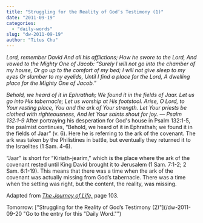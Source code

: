 ```yaml
---
title: "Struggling for the Reality of God’s Testimony (1)"
date: "2011-09-19"
categories: 
  - "daily-words"
slug: "dw-2011-09-19"
author: "Titus Chu"
---
```


_Lord, remember David And all his afflictions; How he swore to the Lord, And vowed to the Mighty One of Jacob: “Surely I will not go into the chamber of my house, Or go up to the comfort of my bed; I will not give sleep to my eyes Or slumber to my eyelids, Until I find a place for the Lord, A dwelling place for the Mighty One of Jacob.”_

_Behold, we heard of it in Ephrathah;_ _We found it in the fields of Jaar. Let us go into His tabernacle; Let us worship at His footstool. Arise, O Lord, to Your resting place, You and the ark of Your strength. Let Your priests be clothed with righteousness, And let Your saints shout for joy. — Psalm 132:1-9_ After portraying his desperation for God's house in Psalm 132:1-5, the psalmist continues, “Behold, we heard of it in Ephrathah; we found it in the fields of Jaar” (v. 6). Here he is referring to the ark of the covenant. The ark was taken by the Philistines in battle, but eventually they returned it to the Israelites (1 Sam. 4-6).

“Jaar” is short for “Kiriath-jearim,” which is the place where the ark of the covenant rested until King David brought it to Jerusalem (1 Sam. 7:1-2; 2 Sam. 6:1-19). This means that there was a time when the ark of the covenant was actually missing from God’s tabernacle. There was a time when the setting was right, but the content, the reality, was missing.

Adapted from _[The Journey of Life,](/book-journey "Go to the listing for this book.")_ page 103.

Tomorrow: ["Struggling for the Reality of God’s Testimony (2)"](/dw-2011-09-20 "Go to the entry for this "Daily Word."")
